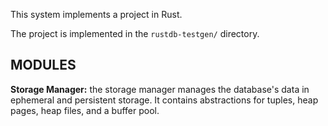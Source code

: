 This system implements a project in Rust.

The project is implemented in the `rustdb-testgen/` directory.

MODULES
-----
**Storage Manager:** the storage manager manages the database's data in ephemeral and persistent storage. It contains abstractions for tuples, heap pages, heap files, and a buffer pool.